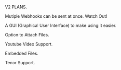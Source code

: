 V2 PLANS.

Mutiple Webhooks can be sent at once. Watch Out!

A GUI (Graphical User Interface) to make using it easier.

Option to Attach Files.

Youtube Video Support.

Embedded Files.

Tenor Support.
